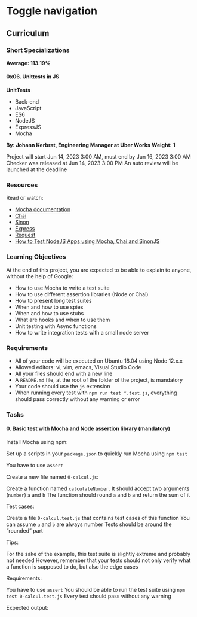 # Toggle navigation

## Curriculum

### Short Specializations

**Average: 113.19%**

#### 0x06. Unittests in JS

**UnitTests**
- Back-end
- JavaScript
- ES6
- NodeJS
- ExpressJS
- Mocha

**By: Johann Kerbrat, Engineering Manager at Uber Works**
**Weight: 1**

Project will start Jun 14, 2023 3:00 AM, must end by Jun 16, 2023 3:00 AM
Checker was released at Jun 14, 2023 3:00 PM
An auto review will be launched at the deadline

### Resources

Read or watch:
- [Mocha documentation](https://mochajs.org/)
- [Chai](https://www.chaijs.com/)
- [Sinon](https://sinonjs.org/)
- [Express](https://expressjs.com/)
- [Request](https://www.npmjs.com/package/request)
- [How to Test NodeJS Apps using Mocha, Chai and SinonJS](https://www.youtube.com/watch?v=MLTRHc5dk6s)

### Learning Objectives

At the end of this project, you are expected to be able to explain to anyone, without the help of Google:
- How to use Mocha to write a test suite
- How to use different assertion libraries (Node or Chai)
- How to present long test suites
- When and how to use spies
- When and how to use stubs
- What are hooks and when to use them
- Unit testing with Async functions
- How to write integration tests with a small node server

### Requirements

- All of your code will be executed on Ubuntu 18.04 using Node 12.x.x
- Allowed editors: vi, vim, emacs, Visual Studio Code
- All your files should end with a new line
- A `README.md` file, at the root of the folder of the project, is mandatory
- Your code should use the `js` extension
- When running every test with `npm run test *.test.js`, everything should pass correctly without any warning or error

### Tasks

#### 0. Basic test with Mocha and Node assertion library (mandatory)

Install Mocha using npm:

Set up a scripts in your `package.json` to quickly run Mocha using `npm test`

You have to use `assert`

Create a new file named `0-calcul.js`:

Create a function named `calculateNumber`. It should accept two arguments (`number`) `a` and `b`
The function should round `a` and `b` and return the sum of it

Test cases:

Create a file `0-calcul.test.js` that contains test cases of this function
You can assume `a` and `b` are always number
Tests should be around the “rounded” part

Tips:

For the sake of the example, this test suite is slightly extreme and probably not needed
However, remember that your tests should not only verify what a function is supposed to do, but also the edge cases

Requirements:

You have to use `assert`
You should be able to run the test suite using `npm test 0-calcul.test.js`
Every test should pass without any warning

Expected output:

